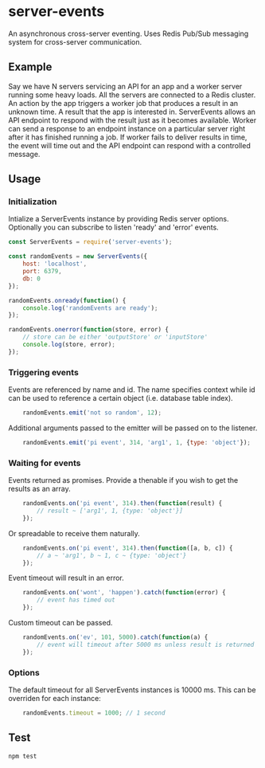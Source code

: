 
# server-events

An asynchronous cross-server eventing. Uses Redis Pub/Sub messaging system for cross-server communication.

## Example

Say we have N servers servicing an API for an app and a worker server running some heavy loads. All the servers are connected to a Redis cluster.
An action by the app triggers a worker job that produces a result in an unknown time. A result that the app is interested in.
ServerEvents allows an API endpoint to respond with the result just as it becomes available.
Worker can send a response to an endpoint instance on a particular server right after it has finished running a job.
If worker fails to deliver results in time, the event will time out and the API endpoint can respond with a controlled message.

## Usage

### Initialization
Intialize a ServerEvents instance by providing Redis server options. Optionally you can subscribe to listen 'ready' and 'error' events.
```js
const ServerEvents = require('server-events');

const randomEvents = new ServerEvents({
    host: 'localhost',
    port: 6379,
    db: 0
});

randomEvents.onready(function() {
    console.log('randomEvents are ready');
});

randomEvents.onerror(function(store, error) {
    // store can be either 'outputStore' or 'inputStore'
    console.log(store, error);
});
```

### Triggering events
Events are referenced by name and id. The name specifies context while id can be used to reference a certain object (i.e. database table index).
```js
    randomEvents.emit('not so random', 12);
```

Additional arguments passed to the emitter will be passed on to the listener.
```js
    randomEvents.emit('pi event', 314, 'arg1', 1, {type: 'object'});
```

### Waiting for events
Events returned as promises. Provide a thenable if you wish to get the results as an array.
```js
    randomEvents.on('pi event', 314).then(function(result) {
        // result ~ ['arg1', 1, {type: 'object'}]
    });
```
Or spreadable to receive them naturally.
```js
    randomEvents.on('pi event', 314).then(function([a, b, c]) {
        // a ~ 'arg1', b ~ 1, c ~ {type: 'object'}
    });
```
Event timeout will result in an error.
```js
    randomEvents.on('wont', 'happen').catch(function(error) {
        // event has timed out
    });
```
Custom timeout can be passed.
```js
    randomEvents.on('ev', 101, 5000).catch(function(a) {
        // event will timeout after 5000 ms unless result is returned
    });
```

### Options

The default timeout for all ServerEvents instances is 10000 ms. This can be overriden for each instance:
```js
    randomEvents.timeout = 1000; // 1 second
```

## Test

```js
npm test
```